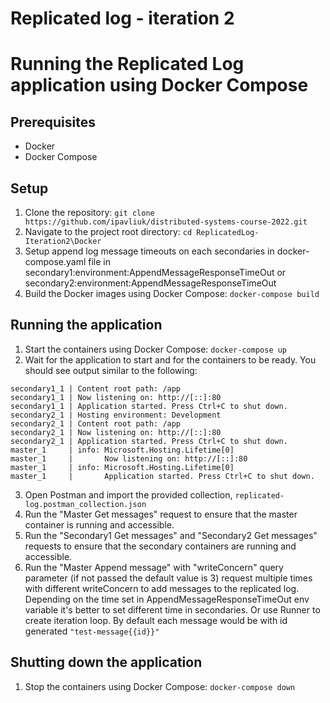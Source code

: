 # Replicated log - iteration 2
# Running the Replicated Log application using Docker Compose

## Prerequisites
- Docker
- Docker Compose

## Setup
1. Clone the repository: `git clone https://github.com/ipavliuk/distributed-systems-course-2022.git`
2. Navigate to the project root directory: `cd ReplicatedLog-Iteration2\Docker`
4. Setup append log message timeouts on each secondaries in docker-compose.yaml file in secondary1:environment:AppendMessageResponseTimeOut or secondary2:environment:AppendMessageResponseTimeOut
3. Build the Docker images using Docker Compose: `docker-compose build`

## Running the application
1. Start the containers using Docker Compose: `docker-compose up`
2. Wait for the application to start and for the containers to be ready. You should see output similar to the following:

```secondary1_1 | Hosting environment: Development
secondary1_1 | Content root path: /app	
secondary1_1 | Now listening on: http://[::]:80
secondary1_1 | Application started. Press Ctrl+C to shut down.
secondary2_1 | Hosting environment: Development
secondary2_1 | Content root path: /app
secondary2_1 | Now listening on: http://[::]:80
secondary2_1 | Application started. Press Ctrl+C to shut down.
master_1     | info: Microsoft.Hosting.Lifetime[0]
master_1     |       Now listening on: http://[::]:80
master_1     | info: Microsoft.Hosting.Lifetime[0]
master_1     |       Application started. Press Ctrl+C to shut down.

```



3. Open Postman and import the provided collection, `replicated-log.postman_collection.json`
4. Run the "Master Get messages" request to ensure that the master container is running and accessible.
5. Run the "Secondary1 Get messages" and "Secondary2 Get messages" requests to ensure that the secondary containers are running and accessible.
6. Run the "Master Append message" with "writeConcern" query parameter (if not passed the default value is 3) request multiple times with different writeConcern to add messages to the replicated log.
   Depending on the time set in AppendMessageResponseTimeOut env variable it's better to set different time in secondaries.
   Or use Runner to create iteration loop. By default each message would be with id generated `"test-message{{id}}"`


## Shutting down the application
1. Stop the containers using Docker Compose: `docker-compose down`

